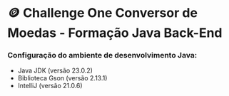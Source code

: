 # 🪙 Challenge One Conversor de Moedas - Formação Java Back-End

### **Configuração do ambiente de desenvolvimento Java:**

- Java JDK (versão 23.0.2)
- Biblioteca Gson (versão 2.13.1)
- IntelliJ (versão 21.0.6)
